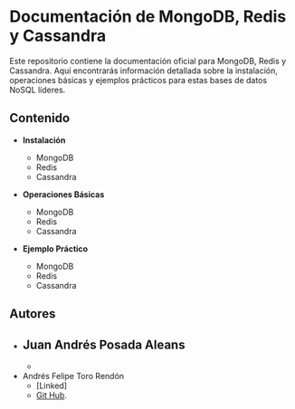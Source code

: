 # Documentación de MongoDB, Redis y Cassandra

Este repositorio contiene la documentación oficial para MongoDB, Redis y Cassandra. Aquí encontrarás información detallada sobre la instalación, operaciones básicas y ejemplos prácticos para estas bases de datos NoSQL líderes.

## Contenido

- **Instalación**
  - MongoDB
  - Redis
  - Cassandra

- **Operaciones Básicas**
  - MongoDB
  - Redis
  - Cassandra

- **Ejemplo Práctico**
  - MongoDB
  - Redis
  - Cassandra

## Autores
 - Juan Andrés Posada Aleans
    - 
    - 
 - Andrés Felipe Toro Rendón 
    - [Linked]
    - [Git Hub](https://github.com/AFTR05).
